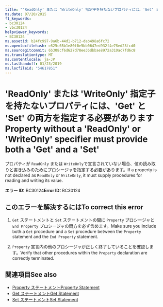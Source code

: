 ```yaml
---
title: "'ReadOnly' または 'WriteOnly' 指定子を持たないプロパティには、'Get' と 'Set' の両方を指定する必要があります"
ms.date: 07/20/2015
f1_keywords:
- bc30124
- vbc30124
helpviewer_keywords:
- BC30124
ms.assetid: b24fc997-9a6b-44d1-b712-dab498a6fc72
ms.openlocfilehash: e825c65b1e80f0e5bb0647ed932f4e78ed23fcd0
ms.sourcegitcommit: 6b308cf6d627d78ee36dbbae8972a310ac7fd6c8
ms.translationtype: MT
ms.contentlocale: ja-JP
ms.lasthandoff: 01/23/2019
ms.locfileid: "54617851"
---
```

# <a name="property-without-a-readonly-or-writeonly-specifier-must-provide-both-a-get-and-a-set"></a><span data-ttu-id="72d8c-102">'ReadOnly' または 'WriteOnly' 指定子を持たないプロパティには、'Get' と 'Set' の両方を指定する必要があります</span><span class="sxs-lookup"><span data-stu-id="72d8c-102">Property without a 'ReadOnly' or 'WriteOnly' specifier must provide both a 'Get' and a 'Set'</span></span>
<span data-ttu-id="72d8c-103">プロパティが `ReadOnly` または `WriteOnly`で宣言されていない場合、値の読み取りと書き込みのためにプロシージャを指定する必要があります。</span><span class="sxs-lookup"><span data-stu-id="72d8c-103">If a property is not declared as `ReadOnly` or `WriteOnly`, it must supply procedures for reading and writing its value.</span></span>  
  
 <span data-ttu-id="72d8c-104">**エラー ID:** BC30124</span><span class="sxs-lookup"><span data-stu-id="72d8c-104">**Error ID:** BC30124</span></span>  
  
## <a name="to-correct-this-error"></a><span data-ttu-id="72d8c-105">このエラーを解決するには</span><span class="sxs-lookup"><span data-stu-id="72d8c-105">To correct this error</span></span>  
  
1.  <span data-ttu-id="72d8c-106">`Get` ステートメントと `Set` ステートメントの間に `Property` プロシージャと `End Property` プロシージャの両方を必ず含めます。</span><span class="sxs-lookup"><span data-stu-id="72d8c-106">Make sure you include both a `Get` procedure and a `Set` procedure between the `Property` statement and the `End Property` statement.</span></span>  
  
2.  <span data-ttu-id="72d8c-107">`Property` 宣言内の他のプロシージャが正しく終了していることを確認します。</span><span class="sxs-lookup"><span data-stu-id="72d8c-107">Verify that other procedures within the `Property` declaration are correctly terminated.</span></span>  
  
## <a name="see-also"></a><span data-ttu-id="72d8c-108">関連項目</span><span class="sxs-lookup"><span data-stu-id="72d8c-108">See also</span></span>
- [<span data-ttu-id="72d8c-109">Property ステートメント</span><span class="sxs-lookup"><span data-stu-id="72d8c-109">Property Statement</span></span>](../../visual-basic/language-reference/statements/property-statement.md)
- [<span data-ttu-id="72d8c-110">Get ステートメント</span><span class="sxs-lookup"><span data-stu-id="72d8c-110">Get Statement</span></span>](../../visual-basic/language-reference/statements/get-statement.md)
- [<span data-ttu-id="72d8c-111">Set ステートメント</span><span class="sxs-lookup"><span data-stu-id="72d8c-111">Set Statement</span></span>](../../visual-basic/language-reference/statements/set-statement.md)
